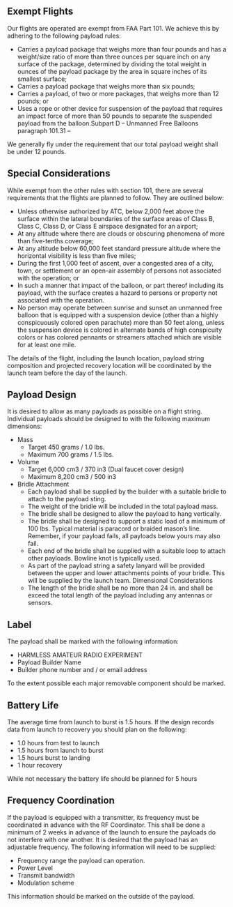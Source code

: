 ## Exempt Flights

Our flights are operated are exempt from FAA Part 101.  We achieve this by adhering to the following payload rules:
- Carries a payload package that weighs more than four pounds and has a weight/size ratio of more than three ounces per square inch on any surface of the package, determined by dividing the total weight in ounces of the payload package by the area in square inches of its smallest surface;
- Carries a payload package that weighs more than six pounds;
- Carries a payload, of two or more packages, that weighs more than 12 pounds; or
- Uses a rope or other device for suspension of the payload that requires an impact force of more than 50 pounds to separate the suspended payload from the balloon.Subpart D – Unmanned Free Balloons paragraph 101.31 – 

We generally fly under the requirement that our total payload weight shall be under 12 pounds.

## Special Considerations

While exempt from the other rules with section 101, there are several requirements that the flights are planned to follow.  They are outlined below:
- Unless otherwise authorized by ATC, below 2,000 feet above the surface within the lateral boundaries of the surface areas of Class B, Class C, Class D, or Class E airspace designated for an airport;
- At any altitude where there are clouds or obscuring phenomena of more than five-tenths coverage;
- At any altitude below 60,000 feet standard pressure altitude where the horizontal visibility is less than five miles;
- During the first 1,000 feet of ascent, over a congested area of a city, town, or settlement or an open-air assembly of persons not associated with the operation; or
- In such a manner that impact of the balloon, or part thereof including its payload, with the surface creates a hazard to persons or property not associated with the operation.
- No person may operate between sunrise and sunset an unmanned free balloon that is equipped with a suspension device (other than a highly conspicuously colored open parachute) more than 50 feet along, unless the suspension device is colored in alternate bands of high conspicuity colors or has colored pennants or streamers attached which are visible for at least one mile.

The details of the flight, including the launch location, payload string composition and projected recovery location will be coordinated by the launch team before the day of the launch.

## Payload Design

It is desired to allow as many payloads as possible on a flight string.  Individual payloads should be designed to with the following maximum dimensions:
- Mass 
  - Target 450 grams / 1.0 lbs.
  - Maximum 700 grams / 1.5 lbs.
- Volume
  - Target 6,000 cm3 / 370 in3 (Dual faucet cover design)
  - Maximum 8,200 cm3 / 500 in3
- Bridle Attachment
  - Each payload shall be supplied by the builder with a suitable bridle to attach to the payload sting.
  - The weight of the bridle will be included in the total payload mass.
  - The bridle shall be designed to allow the payload to hang vertically.
  - The bridle shall be designed to support a static load of a minimum of 100 lbs. Typical material is paracord or braided mason’s line.  Remember, if your payload fails, all payloads below yours may also fail.
  - Each end of the bridle shall be supplied with a suitable loop to attach other payloads.  Bowline knot is typically used.
  - As part of the payload string a safety lanyard will be provided between the upper and lower attachments points of your bridle.  This will be supplied by the launch team.  Dimensional Considerations
  - The length of the bridle shall be no more than 24 in. and shall be exceed the total length of the payload including any antennas or sensors.

## Label

The payload shall be marked with the following information:
- HARMLESS AMATEUR RADIO EXPERIMENT
- Payload Builder Name
- Builder phone number and / or email address

To the extent possible each major removable component should be marked.

## Battery Life

The average time from launch to burst is 1.5 hours.  If the design records data from launch to recovery you should plan on the following:
- 1.0 hours from test to launch
- 1.5 hours from launch to burst
- 1.5 hours burst to landing
- 1 hour recovery

While not necessary the battery life should be planned for 5 hours

## Frequency Coordination

If the payload is equipped with a transmitter, its frequency must be coordinated in advance with the RF Coordinator.  This shall be done a minimum of 2 weeks in advance of the launch to ensure the payloads do not interfere with one another.  It is desired that the payload has an adjustable frequency.  The following information will need to be supplied:
- Frequency range the payload can operation.
- Power Level
- Transmit bandwidth
- Modulation scheme

This information should be marked on the outside of the payload.